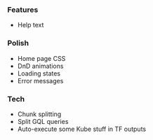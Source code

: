 ### Features

- Help text

### Polish

- Home page CSS
- DnD animations
- Loading states
- Error messages

### Tech

- Chunk splitting
- Split GQL queries
- Auto-execute some Kube stuff in TF outputs
